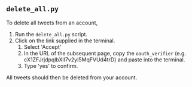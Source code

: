 ## `delete_all.py`
To delete all tweets from an account,
1. Run the `delete_all.py` script.
2. Click on the link supplied in the terminal.
   1. Select 'Accept'
   2. In the URL of the subsequent page, copy the `oauth_verifier` (e.g. cX1ZFJrjdpqlbXlI7v2yI5MqFVUd4trD) and paste into the terminal.
   3. Type 'yes' to confirm.

All tweets should then be deleted from your account.